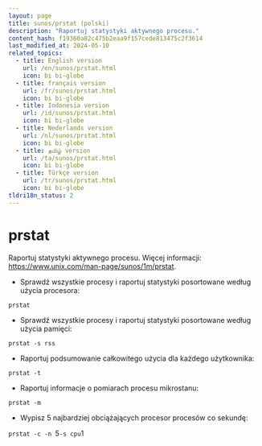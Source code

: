 ```yaml
---
layout: page
title: sunos/prstat (polski)
description: "Raportuj statystyki aktywnego procesu."
content_hash: f19360a82c475b2eaa9f157cede813475c2f3614
last_modified_at: 2024-05-10
related_topics:
  - title: English version
    url: /en/sunos/prstat.html
    icon: bi bi-globe
  - title: français version
    url: /fr/sunos/prstat.html
    icon: bi bi-globe
  - title: Indonesia version
    url: /id/sunos/prstat.html
    icon: bi bi-globe
  - title: Nederlands version
    url: /nl/sunos/prstat.html
    icon: bi bi-globe
  - title: தமிழ் version
    url: /ta/sunos/prstat.html
    icon: bi bi-globe
  - title: Türkçe version
    url: /tr/sunos/prstat.html
    icon: bi bi-globe
tldri18n_status: 2
---
```

# prstat

Raportuj statystyki aktywnego procesu.
Więcej informacji: <https://www.unix.com/man-page/sunos/1m/prstat>.

- Sprawdź wszystkie procesy i raportuj statystyki posortowane według użycia procesora:

`prstat`

- Sprawdź wszystkie procesy i raportuj statystyki posortowane według użycia pamięci:

`prstat -s rss`

- Raportuj podsumowanie całkowitego użycia dla każdego użytkownika:

`prstat -t`

- Raportuj informacje o pomiarach procesu mikrostanu:

`prstat -m`

- Wypisz 5 najbardziej obciążających procesor procesów co sekundę:

`prstat -c -n `<span class="tldr-var badge badge-pill bg-dark-lm bg-white-dm text-white-lm text-dark-dm font-weight-bold">5</span>` -s cpu `<span class="tldr-var badge badge-pill bg-dark-lm bg-white-dm text-white-lm text-dark-dm font-weight-bold">1</span>
